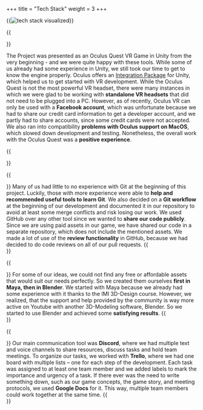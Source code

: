 +++
title = "Tech Stack"
weight = 3
+++

{{<image src="tech-stack.png" alt="tech stack visualized" caption="Our tech stack">}}

{{<section title="Unity & Oculus VR">}}

The Project was presented as an Oculus Quest VR Game in Unity from the very beginning - and we were quite happy with these tools. 
While some of us already had some experience in Unity, we still took our time to get to know the engine properly. 
Oculus offers an [Integration Package](https://assetstore.unity.com/packages/tools/integration/oculus-integration-82022) for Unity, which helped us to get started with VR development. While the Oculus Quest is not the most powerful VR headset,
there were many instances in which we were glad to be working with **standalone VR headsets** that did not need to be plugged into a PC. 
However, as of recently, Oculus VR can only be used with a **Facebook account**, which was unfortunate because we had to share our credit card information to get a developer account,
and we partly had to share accounts, since some credit cards were not accepted.
We also ran into compatibility **problems with Oculus support on MacOS**, which slowed down development and testing.
Nonetheless, the overall work with the Oculus Quest was a **positive experience**.

{{</section>}}

{{<section title="GitHub">}}
Many of us had little to no experience with Git at the beginning of this project.
Luckily, those with more experience were able to **help and recommended useful tools to learn Git**.
We also decided on a **Git workflow** at the beginning of our development and documented it in our repository to avoid at least some merge conflicts and risk losing our work.
We used GitHub over any other tool since we wanted to **share our code publicly**. Since we are using paid assets in our game, we have shared our code in a separate repository, which does not include the mentioned assets.
We made a lot of use of the **review functionality** in GitHub, because we had decided to do code reviews on all of our pull requests.
{{</section>}}

{{<section title="Maya & Blender">}}
For some of our ideas, we could not find any free or affordable assets that would suit our needs perfectly. So we created them ourselves **first in Maya, then in Blender**.
We started with Maya because we already had some experience with it thanks to the IMI 3D-Design course. However, we realized, 
that the support and help provided by the community is way more active on Youtube with another 3D-Modeling software, Blender. 
So we started to use Blender and achieved some **satisfying results**.
{{</section>}}

{{<section title="Project Management">}}
Our main communication tool was **Discord**, where we had multiple text and voice channels to share resources, discuss tasks and hold team meetings.
To organize our tasks, we worked with **Trello**, where we had one board with multiple lists – one for each step of the development. 
Each task was assigned to at least one team member and we added labels to mark the importance and urgency of a task. 
If there ever was the need to write something down, such as our game concepts, the game story, and meeting protocols, we used **Google Docs** for it. 
This way, multiple team members could work together at the same time. 
{{</section>}}